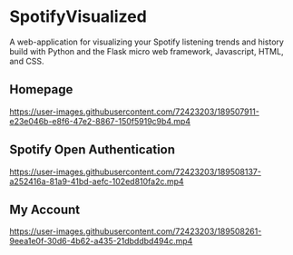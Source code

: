 # SpotifyVisualized
A web-application for visualizing your Spotify listening trends and history build with Python and the Flask micro web framework, Javascript, HTML, and CSS.

## Homepage
https://user-images.githubusercontent.com/72423203/189507911-e23e046b-e8f6-47e2-8867-150f5919c9b4.mp4

## Spotify Open Authentication
https://user-images.githubusercontent.com/72423203/189508137-a252416a-81a9-41bd-aefc-102ed810fa2c.mp4

## My Account
https://user-images.githubusercontent.com/72423203/189508261-9eea1e0f-30d6-4b62-a435-21dbddbd494c.mp4

